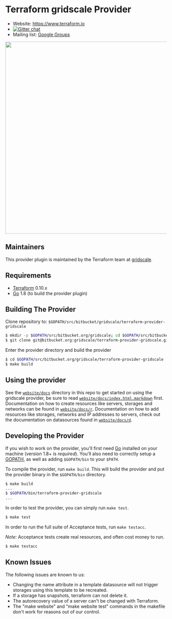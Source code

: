 Terraform gridscale Provider
==================

- Website: https://www.terraform.io
- [![Gitter chat](https://badges.gitter.im/hashicorp-terraform/Lobby.png)](https://gitter.im/hashicorp-terraform/Lobby)
- Mailing list: [Google Groups](http://groups.google.com/group/terraform-tool)

<img src="https://cdn.rawgit.com/hashicorp/terraform-website/master/content/source/assets/images/logo-hashicorp.svg" width="600px">

Maintainers
-----------

This provider plugin is maintained by the Terraform team at [gridscale](https://www.gridscale.io/).

Requirements
------------

-	[Terraform](https://www.terraform.io/downloads.html) 0.10.x
-	[Go](https://golang.org/doc/install) 1.8 (to build the provider plugin)

Building The Provider
---------------------

Clone repository to: `$GOPATH/src/bitbucket/gridscale/terraform-provider-gridscale`

```sh
$ mkdir -p $GOPATH/src/bitbucket.org/gridscale; cd $GOPATH/src/bitbucket.org/gridscale
$ git clone git@bitbucket.org:gridscale/terraform-provider-gridscale.git
```

Enter the provider directory and build the provider

```sh
$ cd $GOPATH/src/bitbucket.org/gridscale/terraform-provider-gridscale
$ make build
```

Using the provider
----------------------
See the [`website/docs`](website/docs) directory in this repo to get started on using the gridscale provider, be sure to read [`website/docs/index.html.markdown`](website/docs/index.html.markdown) first. Documentation on how to create resources like servers, storages and networks can be found in [`website/docs/r`](website/docs/r). Documentation on how to add resources like storages, networks and IP addresses to servers, check out the documentation on datasources found in [`website/docs/d`](website/docs/d).

Developing the Provider
---------------------------

If you wish to work on the provider, you'll first need [Go](http://www.golang.org) installed on your machine (version 1.8+ is *required*). You'll also need to correctly setup a [GOPATH](http://golang.org/doc/code.html#GOPATH), as well as adding `$GOPATH/bin` to your `$PATH`.

To compile the provider, run `make build`. This will build the provider and put the provider binary in the `$GOPATH/bin` directory.

```sh
$ make build
...
$ $GOPATH/bin/terraform-provider-gridscale
...
```

In order to test the provider, you can simply run `make test`.

```sh
$ make test
```

In order to run the full suite of Acceptance tests, run `make testacc`.

*Note:* Acceptance tests create real resources, and often cost money to run.

```sh
$ make testacc
```

Known Issues
---------------------------
The following issues are known to us:

* Changing the name attribute in a template datasource will not trigger storages using this template to be recreated.
* If a storage has snapshots, terraform can not delete it.
* The autorecovery value of a server can't be changed with Terraform.
* The "make website" and "make website test" commands in the makefile don't work for reasons out of our control.